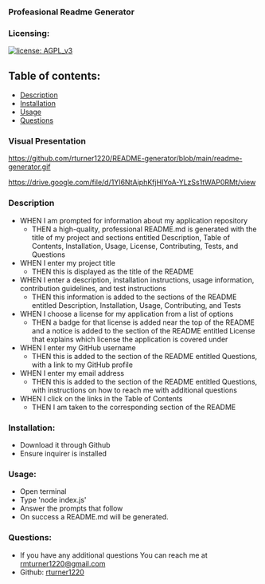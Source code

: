 
  ### Profeasional Readme Generator

  ### Licensing:
  [![license: AGPL_v3](https://img.shields.io/badge/license-AGPL_v3-blue.svg)](https://www.gnu.org/licenses/agpl-3.0.html)

 
  ## Table of contents:
  * [Description](#description)
  * [Installation](#installation)
  * [Usage](#usage)
  * [Questions](#questions) 
  
  
  ### Visual Presentation
  https://github.com/rturner1220/README-generator/blob/main/readme-generator.gif
  

  https://drive.google.com/file/d/1YI6NtAiphKfjHIYoA-YLzSs1tWAP0RMt/view
  
  


 ### Description
  * WHEN I am prompted for information about my application repository
    - THEN a high-quality, professional README.md is generated with the title of my project and sections entitled Description, Table of Contents, Installation, Usage,       License, Contributing, Tests, and Questions
  * WHEN I enter my project title
    - THEN this is displayed as the title of the README
  * WHEN I enter a description, installation instructions, usage information, contribution guidelines, and test instructions
    - THEN this information is added to the sections of the README entitled Description, Installation, Usage, Contributing, and Tests
  * WHEN I choose a license for my application from a list of options
    - THEN a badge for that license is added near the top of the README and a notice is added to the section of the README entitled License that explains which license       the application is covered under
  * WHEN I enter my GitHub username
    - THEN this is added to the section of the README entitled Questions, with a link to my GitHub profile
  * WHEN I enter my email address
    - THEN this is added to the section of the README entitled Questions, with instructions on how to reach me with additional questions
  * WHEN I click on the links in the Table of Contents
    - THEN I am taken to the corresponding section of the README

   
  ### Installation:
  * Download it through Github
  * Ensure inquirer is installed  
  
  
  ### Usage:
  * Open terminal
  * Type 'node index.js'
  * Answer the prompts that follow
  * On success a README.md will be generated.


  ### Questions:
  - If you have any additional questions You can reach me at rmturner1220@gmail.com
  - Github: [rturner1220](https://github.com/rturner1220)
  
  
